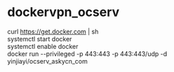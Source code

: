 # dockervpn_ocserv
curl https://get.docker.com | sh  
systemctl start docker  
systemctl enable docker  
docker run --privileged -p 443:443 -p 443:443/udp -d yinjiayi/ocserv_askycn_com
